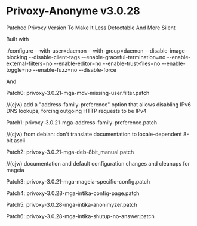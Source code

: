# Privoxy-Anonyme v3.0.28
Patched Privoxy Version To Make It Less Detectable And More Silent 

Built with 

./configure --with-user=daemon --with-group=daemon --disable-image-blocking --disable-client-tags --enable-graceful-termination=no --enable-external-filters=no --enable-editor=no --enable-trust-files=no --enable-toggle=no --enable-fuzz=no --disable-force

And 

Patch0:		privoxy-3.0.21-mga-mdv-missing-user.filter.patch

//(cjw) add a "address-family-preference" option that allows disabling IPv6 DNS lookups, forcing outgoing HTTP requests to be IPv4

Patch1:		privoxy-3.0.21-mga-address-family-preference.patch

//(cjw) from debian: don't translate documentation to locale-dependent 8-bit ascii

Patch2:		privoxy-3.0.21-mga-deb-8bit_manual.patch

//(cjw) documentation and default configuration changes and cleanups for mageia

Patch3:		privoxy-3.0.21-mga-mageia-specific-config.patch

Patch4:		privoxy-3.0.28-mga-intika-config-page.patch

Patch5:		privoxy-3.0.28-mga-intika-anonimyzer.patch

Patch6:		privoxy-3.0.28-mga-intika-shutup-no-answer.patch

